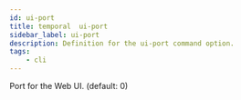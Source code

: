 ```yaml
---
id: ui-port
title: temporal  ui-port
sidebar_label: ui-port
description: Definition for the ui-port command option.
tags:
	- cli
---
```


Port for the Web UI. (default: 0)
